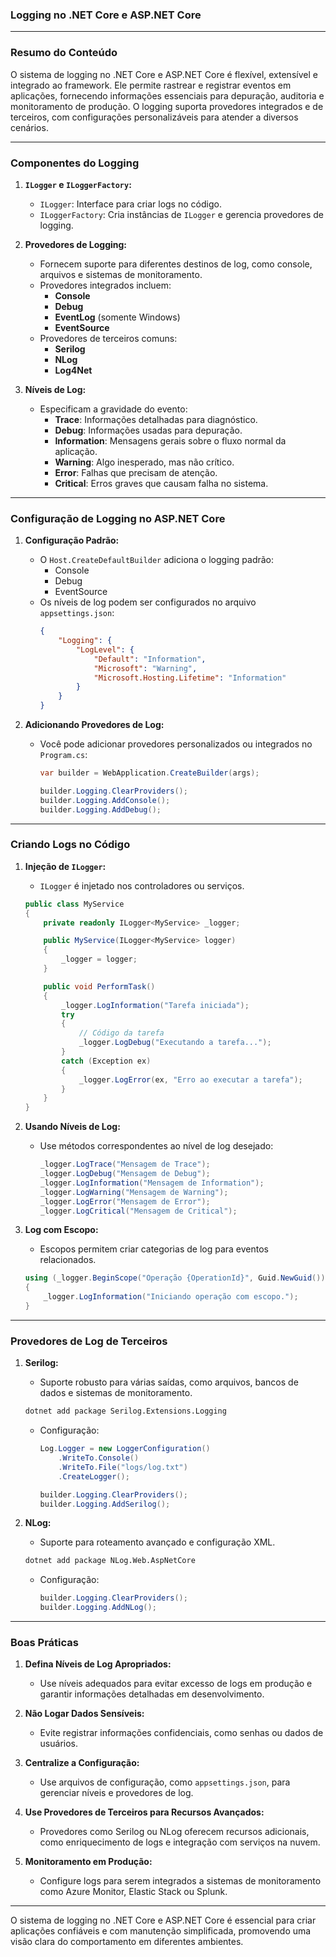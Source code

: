 ### **Logging no .NET Core e ASP.NET Core**

---

### **Resumo do Conteúdo**

O sistema de logging no .NET Core e ASP.NET Core é flexível, extensível e integrado ao framework. Ele permite rastrear e registrar eventos em aplicações, fornecendo informações essenciais para depuração, auditoria e monitoramento de produção. O logging suporta provedores integrados e de terceiros, com configurações personalizáveis para atender a diversos cenários.

---

### **Componentes do Logging**

1. **`ILogger` e `ILoggerFactory`:**
   - `ILogger`: Interface para criar logs no código.
   - `ILoggerFactory`: Cria instâncias de `ILogger` e gerencia provedores de logging.

2. **Provedores de Logging:**
   - Fornecem suporte para diferentes destinos de log, como console, arquivos e sistemas de monitoramento.
   - Provedores integrados incluem:
     - **Console**
     - **Debug**
     - **EventLog** (somente Windows)
     - **EventSource**
   - Provedores de terceiros comuns:
     - **Serilog**
     - **NLog**
     - **Log4Net**

3. **Níveis de Log:**
   - Especificam a gravidade do evento:
     - **Trace**: Informações detalhadas para diagnóstico.
     - **Debug**: Informações usadas para depuração.
     - **Information**: Mensagens gerais sobre o fluxo normal da aplicação.
     - **Warning**: Algo inesperado, mas não crítico.
     - **Error**: Falhas que precisam de atenção.
     - **Critical**: Erros graves que causam falha no sistema.

---

### **Configuração de Logging no ASP.NET Core**

1. **Configuração Padrão:**
   - O `Host.CreateDefaultBuilder` adiciona o logging padrão:
     - Console
     - Debug
     - EventSource
   - Os níveis de log podem ser configurados no arquivo `appsettings.json`:
     ```json
     {
         "Logging": {
             "LogLevel": {
                 "Default": "Information",
                 "Microsoft": "Warning",
                 "Microsoft.Hosting.Lifetime": "Information"
             }
         }
     }
     ```

2. **Adicionando Provedores de Log:**
   - Você pode adicionar provedores personalizados ou integrados no `Program.cs`:
     ```csharp
     var builder = WebApplication.CreateBuilder(args);

     builder.Logging.ClearProviders();
     builder.Logging.AddConsole();
     builder.Logging.AddDebug();
     ```

---

### **Criando Logs no Código**

1. **Injeção de `ILogger`:**
   - `ILogger` é injetado nos controladores ou serviços.
   ```csharp
   public class MyService
   {
       private readonly ILogger<MyService> _logger;

       public MyService(ILogger<MyService> logger)
       {
           _logger = logger;
       }

       public void PerformTask()
       {
           _logger.LogInformation("Tarefa iniciada");
           try
           {
               // Código da tarefa
               _logger.LogDebug("Executando a tarefa...");
           }
           catch (Exception ex)
           {
               _logger.LogError(ex, "Erro ao executar a tarefa");
           }
       }
   }
   ```

2. **Usando Níveis de Log:**
   - Use métodos correspondentes ao nível de log desejado:
     ```csharp
     _logger.LogTrace("Mensagem de Trace");
     _logger.LogDebug("Mensagem de Debug");
     _logger.LogInformation("Mensagem de Information");
     _logger.LogWarning("Mensagem de Warning");
     _logger.LogError("Mensagem de Error");
     _logger.LogCritical("Mensagem de Critical");
     ```

3. **Log com Escopo:**
   - Escopos permitem criar categorias de log para eventos relacionados.
   ```csharp
   using (_logger.BeginScope("Operação {OperationId}", Guid.NewGuid()))
   {
       _logger.LogInformation("Iniciando operação com escopo.");
   }
   ```

---

### **Provedores de Log de Terceiros**

1. **Serilog:**
   - Suporte robusto para várias saídas, como arquivos, bancos de dados e sistemas de monitoramento.
   ```bash
   dotnet add package Serilog.Extensions.Logging
   ```
   - Configuração:
     ```csharp
     Log.Logger = new LoggerConfiguration()
         .WriteTo.Console()
         .WriteTo.File("logs/log.txt")
         .CreateLogger();

     builder.Logging.ClearProviders();
     builder.Logging.AddSerilog();
     ```

2. **NLog:**
   - Suporte para roteamento avançado e configuração XML.
   ```bash
   dotnet add package NLog.Web.AspNetCore
   ```
   - Configuração:
     ```csharp
     builder.Logging.ClearProviders();
     builder.Logging.AddNLog();
     ```

---

### **Boas Práticas**

1. **Defina Níveis de Log Apropriados:**
   - Use níveis adequados para evitar excesso de logs em produção e garantir informações detalhadas em desenvolvimento.

2. **Não Logar Dados Sensíveis:**
   - Evite registrar informações confidenciais, como senhas ou dados de usuários.

3. **Centralize a Configuração:**
   - Use arquivos de configuração, como `appsettings.json`, para gerenciar níveis e provedores de log.

4. **Use Provedores de Terceiros para Recursos Avançados:**
   - Provedores como Serilog ou NLog oferecem recursos adicionais, como enriquecimento de logs e integração com serviços na nuvem.

5. **Monitoramento em Produção:**
   - Configure logs para serem integrados a sistemas de monitoramento como Azure Monitor, Elastic Stack ou Splunk.

---

O sistema de logging no .NET Core e ASP.NET Core é essencial para criar aplicações confiáveis e com manutenção simplificada, promovendo uma visão clara do comportamento em diferentes ambientes.